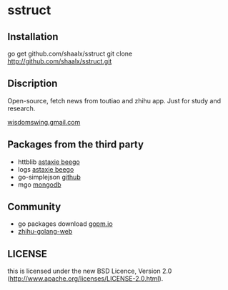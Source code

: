 sstruct
=======


## Installation


go get github.com/shaalx/sstruct
git clone http://github.com/shaalx/sstruct.git


## Discription

Open-source, fetch news from toutiao and zhihu app. Just for study and research.

[wisdomswing.gmail.com](wisdomswing.gmail.com)

## Packages from the third party

* httblib [astaxie beego](http://beego.me/)
* logs [astaxie beego](http://beego.me/)
* go-simplejson [github](https://github.com/)
* mgo [mongodb](http://www.mongodb.org/)

## Community

* go packages download [gopm.io](http://gopm.io)
* [zhihu-golang-web](http://zhihudaily.ahorn.me/)


## LICENSE

this is licensed under the new BSD Licence, Version 2.0
(http://www.apache.org/licenses/LICENSE-2.0.html).